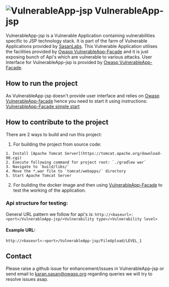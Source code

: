 # ![VulnerableApp-jsp](https://raw.githubusercontent.com/SasanLabs/VulnerableApp/master/docs/logos/Coloured/iconColoured.png) VulnerableApp-jsp

VulnerableApp-jsp is a Vulnerable Application containing vulnerabilities specific to JSP technology stack. It is part of the farm of Vulnerable Applications provided by [SasanLabs](https://github.com/SasanLabs). This Vulnerable Application utilises the facilities provided by [Owasp VulnerableApp-Facade](https://github.com/SasanLabs/VulnerableApp-facade) and it is just exposing bunch of Api's which are vulnerable to various attacks.
User Interface for VulnerableApp-jsp is provided by [Owasp VulnerableApp-Facade](https://github.com/SasanLabs/VulnerableApp-facade).

## How to run the project
As VulnerableApp-jsp doesn't provide user interface and relies on [Owasp VulnerableApp-facade](https://github.com/SasanLabs/VulnerableApp-facade) hence you need to start it using instructions: [VulnerableApp-Facade simple start](https://github.com/SasanLabs/VulnerableApp-facade#simple-start)

## How to contribute to the project
There are 2 ways to build and run this project:
1. For building the project from source code:
```
1. Install [Apache Tomcat Server](https://tomcat.apache.org/download-90.cgi)
2. Execute following command for project root: `./gradlew war` 
3. Navigate to `build/libs/`
4. Move the *.war file to `tomcat/webapps/` directory
5. Start Apache Tomcat Server
```
2. For building the docker image and then using [VulnerableApp-Facade](https://github.com/SasanLabs/VulnerableApp-facade#simple-start) to test the working of the application.

### Api structure for testing:
General URL pattern we follow for api's is:
`http://<baseurl>:<port>/VulnerableApp-jsp/<Vulnerability type>/<Vulnerability level>`
#### Example URL:
`http://<baseurl>:<port>/VulnerableApp-jsp/FileUpload/LEVEL_1`
  
## Contact
Please raise a github issue for enhancement/issues in VulnerableApp-jsp or send email to karan.sasan@owasp.org regarding queries
we will try to resolve issues asap.
